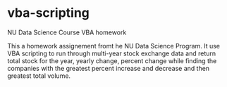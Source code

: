 # vba-scripting
NU Data Science Course VBA homework 

This a homework assignement fromt he NU Data Science Program. It use VBA scripting to run through multi-year stock exchange data 
and return total stock for the year, yearly change, percent change while finding the companies with the greatest percent increase 
and decrease and then greatest total volume. 
